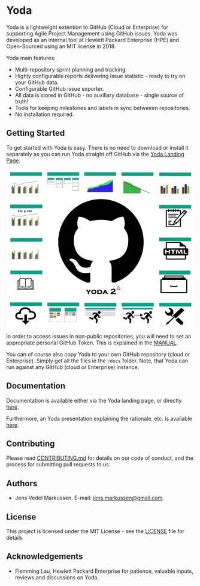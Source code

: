 # Yoda

Yoda is a lightweight extention to GitHub (Cloud or Enterprise) for supporting Agile Project Management using GitHub issues. Yoda was developed as an internal tool at Hewlett Packard Enterprise (HPE) and Open-Sourced using an MIT license in 2018.
 
Yoda main features:
* Multi-repository sprint planning and tracking.
* Highly configurable reports delivering issue statistic - ready to try on your GitHub data. 
* Configurable GitHub issue exporter.
* All data is stored in GitHub - no auxiliary database - single source of truth!
* Tools for keeping milestones and labels in sync betweeen repositories.
* No installation required.
 

## Getting Started

To get started with Yoda is easy. There is no need to download or install it separately as you can run Yoda straight off GitHub via the [Yoda Landing Page](https://plan4hub.github.io/yoda/).

![Landing Page Graphics](docs/yoda-landing-page.jpg?raw=true "Yoda Landing Page") 

In order to access issues in non-public repositories, you will need to set an appropriate personal GitHub Token. This is explained in the [MANUAL](docs/MANUAL.md).

You can of course also copy Yoda to your own GitHub repository (cloud or Enterprise). Simply get all the files in the `/docs` folder. Note, that Yoda can run against any GitHub (cloud or Enterprise) instance.


## Documentation

Documentation is available either via the Yoda landing page, or directly [here](docs/MANUAL.md).

Furthermore, an Yoda presentation explaining the rationale, etc. is available [here](docs/Yoda-Agile-Project-Management-with-GitHub.pdf).


## Contributing

Please read [CONTRIBUTING.md](CONTRIBUTING.md) for details on our code of conduct, and the process for submitting pull requests to us.


## Authors

* Jens Vedel Markussen. E-mail: jens.markussen@gmail.com.


## License

This project is licensed under the MIT License - see the [LICENSE](LICENSE) file for details


## Acknowledgements

* Flemming Lau, Hewlett Packard Enterprise for patience, valuable inputs, reviews and discussions on Yoda.
